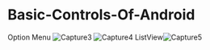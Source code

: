 # Basic-Controls-Of-Android
 Option Menu
![Capture3](https://user-images.githubusercontent.com/61504827/117892464-660ff780-b2d6-11eb-9f34-44f3111ac4d2.PNG)
![Capture4](https://user-images.githubusercontent.com/61504827/117893478-1f230180-b2d8-11eb-9bb7-bce722475610.PNG)
ListView![Capture5](https://user-images.githubusercontent.com/61504827/117893728-96f12c00-b2d8-11eb-85eb-d9c7872f7f31.PNG)
